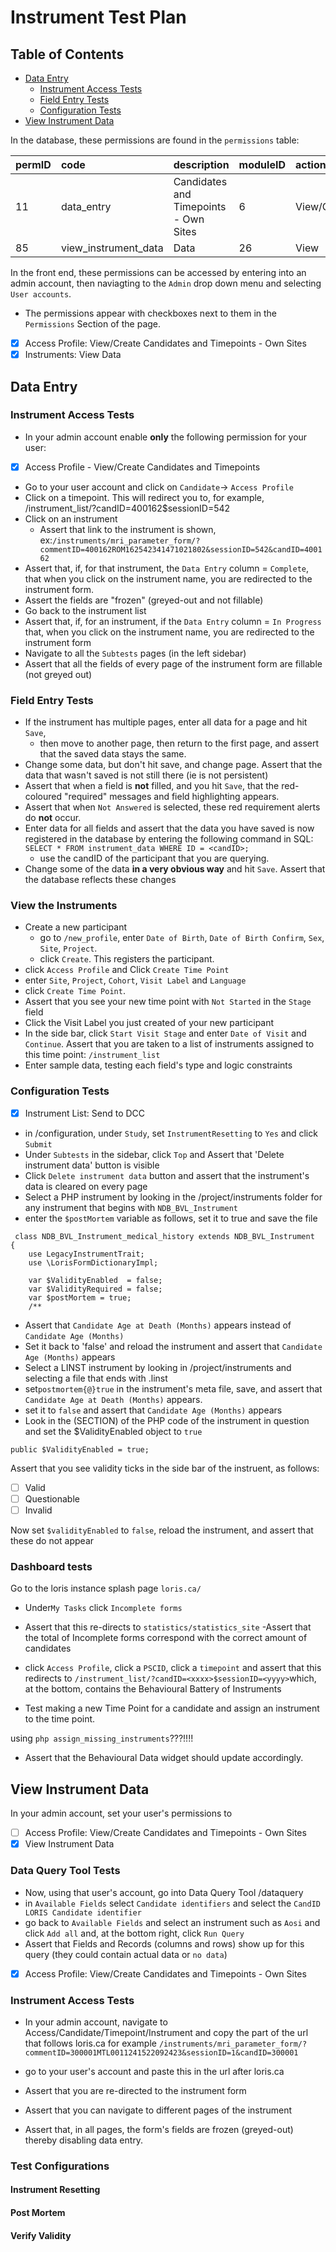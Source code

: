 # Instrument Test Plan

## Table of Contents

- [Data Entry](#data-entry)
  - [Instrument Access Tests](#instrument-access-tests)
  - [Field Entry Tests](#field-entry-tests)
  - [Configuration Tests](#configuration-tests)
- [View Instrument Data](#view-instrument-data)

In the database, these permissions are found in the `permissions` table:

|permID|code|description|moduleID|action|categoryID|
|:--|:--|:--|:--|:--|:--|
|11|data_entry|Candidates and Timepoints - Own Sites|6|View/Create|1|
|85|view_instrument_data|Data|26|View|2|

In the front end, these permissions can be accessed by entering into an admin account, then naviagting to the `Admin` drop down menu and selecting `User accounts`. 

- The permissions appear with checkboxes next to them in the `Permissions` Section of the page.

- [x] Access Profile: View/Create Candidates and Timepoints - Own Sites
- [x] Instruments: View Data

## Data Entry

### Instrument Access Tests

- In your admin account enable **only** the following permission for your user:
- [x] Access Profile - View/Create Candidates and Timepoints
- Go to your user account and click on `Candidate`-> `Access Profile`
- Click on a timepoint. This will redirect you to, for example, /instrument_list/?candID=400162$sessionID=542
- Click on an instrument
  - Assert that link to the instrument is shown, ex:`/instruments/mri_parameter_form/?commentID=400162ROM162542341471021802&sessionID=542&candID=400162`
- Assert that, if, for that instrument, the `Data Entry` column = `Complete`, that when you click on the instrument name, you are redirected to the instrument form. 
- Assert the fields are "frozen" (greyed-out and not fillable)
- Go back to the instrument list
- Assert that, if, for an instrument, if the `Data Entry` column = `In Progress` that, when you click on the instrument name, you are redirected to the instrument form
- Navigate to all the `Subtests` pages (in the left sidebar)
- Assert that all the fields of every page of the instrument form are fillable (not greyed out)

### Field Entry Tests

- If the instrument has multiple pages, enter all data for a page and hit `Save`,
  - then move to another page, then return to the first page, and assert that the saved data stays the same.
- Change some data, but don't hit save, and change page. Assert that the data that wasn't saved is not still there (ie is not persistent)
- Assert that when a field is **not** filled, and you hit `Save`, that the red-coloured "required" messages and field highlighting appears.
- Assert that when `Not Answered` is selected, these red requirement alerts do **not** occur.
- Enter data for all fields and assert that the data you have saved is now registered in the database by entering the following command in SQL: `SELECT * FROM instrument_data WHERE ID = <candID>;`
  - use the candID of the participant that you are querying.
- Change some of the data **in a very obvious way** and hit `Save`. Assert that the database reflects these changes 

### View the Instruments

- Create a new participant
  - go to `/new_profile`, enter `Date of Birth`, `Date of Birth Confirm`, `Sex`, `Site`, `Project`.
  - click `Create`. This registers the participant.
- click `Access Profile` and Click `Create Time Point`
- enter `Site`, `Project`, `Cohort`, `Visit Label` and `Language`
- click `Create Time Point`.
- Assert that you see your new time point with `Not Started` in the `Stage` field
- Click the Visit Label you just created of your new participant
- In the side bar, click `Start Visit Stage` and enter `Date of Visit` and `Continue`. Assert that you are taken to a list of instruments assigned to this time point: `/instrument_list`
- Enter sample data, testing each field's type and logic constraints

### Configuration Tests

- [x] Instrument List: Send to DCC
- in /configuration, under `Study`, set `InstrumentResetting` to `Yes` and click `Submit`
- Under `Subtests` in the sidebar, click `Top` and Assert that 'Delete instrument data' button is visible
- Click `Delete instrument data` button and assert that the instrument's data is cleared on every page
- Select a PHP instrument by looking in the /project/instruments folder for any instrument that begins with `NDB_BVL_Instrument`
- enter the `$postMortem` variable as follows, set it to true and save the file

```
 class NDB_BVL_Instrument_medical_history extends NDB_BVL_Instrument
{
    use LegacyInstrumentTrait;
    use \LorisFormDictionaryImpl;

    var $ValidityEnabled  = false;
    var $ValidityRequired = false;
    var $postMortem = true;
    /**
```

- Assert that `Candidate Age at Death (Months)` appears instead of `Candidate Age (Months)`  
- Set it back to 'false' and reload the instrument and assert that `Candidate Age (Months)` appears
- Select a LINST instrument by looking in /project/instruments and selecting a file that ends with .linst
- set`postmortem{@}true` in the instrument's meta file, save, and assert that `Candidate Age at Death (Months)` appears. 
- set it to `false` and assert that `Candidate Age (Months)` appears  
- Look in the (SECTION) of the PHP code of the instrument in question and set the $ValidityEnabled object to `true`

``` 
public $ValidityEnabled = true;
```

Assert that you see validity ticks in the side bar of the instruent, as follows:
- [ ] Valid
- [ ] Questionable
- [ ] Invalid

Now set `$validityEnabled` to `false`, reload the instrument, and assert that these do not appear

### Dashboard tests

Go to the loris instance splash page `loris.ca/`

- Under`My Tasks` click `Incomplete forms`
- Assert that this re-directs to `statistics/statistics_site`
-Assert that the total of Incomplete forms correspond with the correct amount of candidates
- click `Access Profile`, click a `PSCID`, click a `timepoint` and assert that this redirects to 
`/instrument_list/?candID=<xxxx>$sessionID=<yyyy>`which, at the bottom, contains the Behavioural Battery of Instruments

- Test making a new Time Point for a candidate and assign an instrument to the time point.

using `php assign_missing_instruments`???!!!!

- Assert that the Behavioural Data widget should update accordingly.

## View Instrument Data

In your admin account, set your user's permissions to

- [ ] Access Profile: View/Create Candidates and Timepoints - Own Sites
- [x] View Instrument Data

### Data Query Tool Tests

- Now, using that user's account, go into Data Query Tool /dataquery
- in `Available Fields` select `Candidate identifiers` and select the `CandID LORIS Candidate identifier`
- go back to `Available Fields` and select an instrument such as `Aosi` and click `Add all` and, at the bottom right, click `Run Query`
- Assert that Fields and Records (columns and rows) show up for this query (they could contain actual data or `no data`)
- [x] Access Profile: View/Create Candidates and Timepoints - Own Sites

### Instrument Access Tests

- In your admin account, navigate to Access/Candidate/Timepoint/Instrument and copy the part of the url that follows loris.ca
for example `/instruments/mri_parameter_form/?commentID=300001MTL0011241522092423&sessionID=1&candID=300001`

- go to your user's account and paste this in the url after loris.ca
- Assert that you are re-directed to the instrument form
- Assert that you can navigate to different pages of the instrument
- Assert that, in all pages, the form's fields are frozen (greyed-out) thereby disabling data entry.

### Test Configurations

#### Instrument Resetting

#### Post Mortem

#### Verify Validity